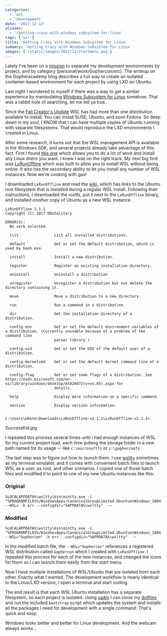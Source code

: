 ```yaml
---
categories:
  - 'wsl'
  - 'development'
date: '2017-12-13'
aliases:
  - '/getting-crazy-with-windows-subsystem-for-linux'
tags: ['wsl']
title: 'Getting Crazy with Windows Subsystem for Linux'
summary: 'Getting Crazy with Windows Subsystem for Linux'
images: ['/static/images/2017/12/startmenu.png']
---
```


Lately I've been on a [mission](https://blog.gopheracademy.com/advent-2017/repeatable-isolated-dev-environments/) to separate my development environments by project, and by category (personal/work/Gophercon/etc). The writeup on the Gopheracademy blog describes a fun way to create an isolated container-based environment for each project by using LXD on Ubuntu.

Last night I wondered to myself if there was a way to get a similar experience by manipulating [Windows Subsystem for Linux](https://docs.microsoft.com/en-us/windows/wsl/faq) somehow. That was a rabbit hole of searching, let me tell ya true.

Since the [Fall Creator's Update](http://www.zdnet.com/article/windows-subsystem-for-linux-graduates-in-windows-10-fall-creators-update/) WSL has had more than one distribution available to install. You can install SUSE, Ubuntu, and soon Fedora. So deep down in my soul, I KNOW that I can have multiple copies of Ubuntu running with separate filesystems. That would reproduce the LXD environments I created in Linux.

After some research, it turns out that the WSL management API is available in the Windows SDK, and several projects already take advantage of this fact. First I found [this one](https://github.com/yuk7/WSL-DistroLauncher) which allows you to do a lot of work and install any Linux distro you want. I knew I was on the right track. My next big find was [LxRunOffline](https://github.com/DDoSolitary/LxRunOffline) which was built to allow you to install WSL without being online. It also has the secondary ability to let you install any number of WSL instances. Now we're cooking with gas!

I downloaded `LxRunOffline` and read the [wiki](https://github.com/DDoSolitary/LxRunOffline/wiki/Ubuntu), which has links to the Ubuntu root filesystem that is installed during a regular WSL install. Following their instructions, I downloaded the rootfs, put it next to the `LxRunOffline` binary, and installed _another_ copy of Ubuntu as a new WSL instance.

```
LxRunOffline 2.1.1
Copyright (C) 2017 DDoSolitary

ERROR(S):
  No verb selected.

  list                List all installed distributions.

  default             Get or set the default distribution, which is used by bash.exe.

  install             Install a new distribution.

  register            Register an existing installation directory.

  uninstall           Uninstall a distribution

  unregister          Unregister a distribution but not delete the directory containing it.

  move                Move a distribution to a new directory.

  run                 Run a command in a distribution.

  dir                 Get the installation directory of a distribution.

  config-env          Get or set the default environment variables of a distribution. (Currently unusable because of a problem of the command line
                      parser library.)

  config-uid          Get or set the UID of the default user of a distribution.

  config-kernelcmd    Get or set the default kernel command line of a distribution.

  config-flag         Get or set some flags of a distribution. See https://msdn.microsoft.com/en-us/library/windows/desktop/mt826872(v=vs.85).aspx for
                      details.

  help                Display more information on a specific command.

  version             Display version information.


C:\Users\bkete\Downloads\LxRunOffline-v2.1.1\LxRunOffline-v2.1.1>
```

_SuccessKid.jpg_

I repeated this process several times until I had enough instances of WSL for my current project load, each time putting the storage folder in a new path named for its usage -- like `c:\microsoftfs` or `c:\gopherconfs`.

The last step was to figure out how to launch them. I use [wsltty](https://github.com/mintty/wsltty) sometimes as my terminal emulator, and it comes with convenient batch files to launch WSL as a user, as root, and other scenarios. I copied one of those batch files and modified it to point to one of my new Ubuntu instances like this:

### Original

```
%LOCALAPPDATA%\wsltty\bin\mintty.exe -i "%PROGRAMFILES%/WindowsApps/CanonicalGroupLimited.UbuntuonWindows_1604.2017.922.0_x64__79rhkp1fndgsc/images/icon.ico" --WSL= -h err --configdir="%APPDATA%\wsltty"  -~
```

### Modified

```
%LOCALAPPDATA%\wsltty\bin\mintty.exe -i "%PROGRAMFILES%/WindowsApps/CanonicalGroupLimited.UbuntuonWindows_1604.2017.922.0_x64__79rhkp1fndgsc/images/icon.ico" --WSL="Gophercon" -h err --configdir="%APPDATA%\wsltty"  -~
```

In the modified batch file, the `--WSL="Gophercon"` references a registered WSL distribution called `Gophercon` which I created with `LxRunOffline`. I repeated this process for each of the new instances, and changed the icons for them so I can launch them easily from the start menu.

Now I have multiple installations of WSL/Ubuntu that are isolated from each other. Exactly what I wanted. The development workflow is nearly identical to the Linux/LXD version, I open a terminal and start coding.

The end result is that each WSL Ubuntu installation has a separate filesystem, so each project is isolated. Using [yadm](https://thelocehiliosan.github.io/yadm/) I can clone my [dotfiles](https://github.com/bketelsen/dotfiles) and run the included `bootstrap` script which updates the system and installs all the packages I need for development with a single command. That's quick and easy.

Windows looks better and better for Linux development. And the webcam always works...
